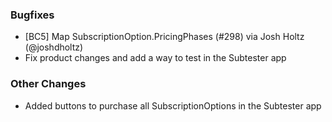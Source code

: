 ### Bugfixes
* [BC5] Map SubscriptionOption.PricingPhases (#298) via Josh Holtz (@joshdholtz)
* Fix product changes and add a way to test in the Subtester app
### Other Changes
* Added buttons to purchase all SubscriptionOptions in the Subtester app
